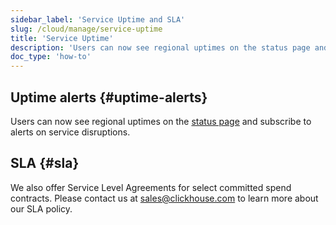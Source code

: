 ```yaml
---
sidebar_label: 'Service Uptime and SLA'
slug: /cloud/manage/service-uptime
title: 'Service Uptime'
description: 'Users can now see regional uptimes on the status page and subscribe to alerts on service disruptions.'
doc_type: 'how-to'
---
```


## Uptime alerts {#uptime-alerts}

Users can now see regional uptimes on the [status page](https://status.clickhouse.com/) and subscribe to alerts on service disruptions.

## SLA {#sla}

We also offer Service Level Agreements for select committed spend contracts. Please contact us at [sales@clickhouse.com](mailto:sales@clickhouse.com) to learn more about our SLA policy.
